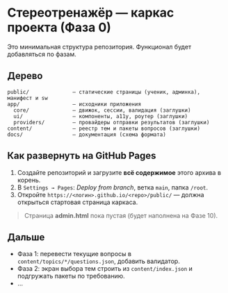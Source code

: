 # Стереотренажёр — каркас проекта (Фаза 0)

Это минимальная структура репозитория. Функционал будет добавляться по фазам.

## Дерево
```
public/              — статические страницы (ученик, админка), манифест и sw
app/                 — исходники приложения
  core/              — движок, сессии, валидация (заглушки)
  ui/                — компоненты, a11y, роутер (заглушки)
  providers/         — провайдеры отправки результатов (заглушки)
content/             — реестр тем и пакеты вопросов (заглушки)
docs/                — документация (схема формата)
```

## Как развернуть на GitHub Pages
1. Создайте репозиторий и загрузите **всё содержимое** этого архива в корень.
2. В `Settings → Pages`: *Deploy from branch*, ветка `main`, папка `/root`.
3. Откройте `https://<логин>.github.io/<repo>/public/` — должна открыться стартовая страница каркаса.

> Страница **admin.html** пока пустая (будет наполнена на Фазе 10).

## Дальше
- Фаза 1: перевести текущие вопросы в `content/topics/*/questions.json`, добавить валидатор.
- Фаза 2: экран выбора тем строить из `content/index.json` и подгружать пакеты по требованию.
- …
